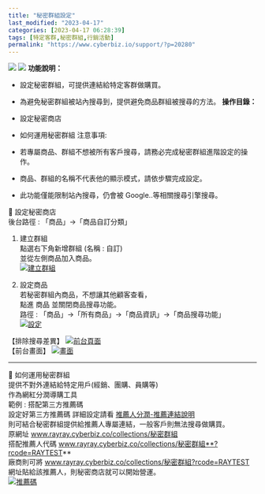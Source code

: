 ```yaml
---
title: "秘密群組設定"
last_modified: "2023-04-17"
categories: [2023-04-17 06:28:39]
tags: [特定客群,秘密群組,行銷活動]
permalink: "https://www.cyberbiz.io/support/?p=20280"
---
```


![](https://www.cyberbiz.io/support/wp-content/uploads/適用站別.png)
[![](https://www.cyberbiz.io/support/wp-content/uploads/台灣站.png)](https://www.cyberbiz.io/support/?page_id=2490)
**功能說明：**  

* 設定秘密群組，可提供連結給特定客群做購買。
* 為避免秘密群組被站內搜尋到，提供避免商品群組被搜尋的方法。
**操作目錄：**

* 設定秘密商店
* 如何運用秘密群組
注意事項:  

* 若專屬商品、群組不想被所有客戶搜尋，請務必完成秘密群組進階設定的操作。
* 商品、群組的名稱不代表他的顯示模式，請依步驟完成設定。
* 此功能僅能限制站內搜尋，仍會被 Google..等相關搜尋引擎搜尋。

📌 設定秘密商店  
後台路徑 : 「商品」→「商品自訂分類」  


1. 建立群組  
點選右下角新增群組 (名稱 : 自訂)  
並從左側商品加入商品。  
[![建立群組](https://www.cyberbiz.io/support/wp-content/uploads/秘密群組設定01.png)](https://www.cyberbiz.io/support/wp-content/uploads/秘密群組設定01.png)



2. 設定商品  
若秘密群組內商品，不想讓其他顧客查看，  
點進 商品 並關閉商品搜尋功能。  
路徑 :  「商品」→「所有商品」→「商品資訊」→「商品搜尋功能」  
[![設定](https://www.cyberbiz.io/support/wp-content/uploads/秘密群組設定02.png)](https://www.cyberbiz.io/support/wp-content/uploads/秘密群組設定02.png)


【排除搜尋差異】 [![前台頁面](https://www.cyberbiz.io/support/wp-content/uploads/秘密群組設定03.png)](https://www.cyberbiz.io/support/wp-content/uploads/秘密群組設定03.png)  
【前台畫面】 [![畫面](https://www.cyberbiz.io/support/wp-content/uploads/秘密群組設定04.png)](https://www.cyberbiz.io/support/wp-content/uploads/秘密群組設定04.png)

* * *


📌 如何運用秘密群組  
提供不對外連結給特定用戶(經銷、團購、員購等)  
作為網紅分潤導購工具  
範例 : 搭配第三方推薦碼  
設定好第三方推薦碼 詳細設定請看 [推薦人分潤-推薦連結說明](https://www.cyberbiz.io/support/?p=1874)  
則可結合秘密群組提供給推薦人專屬連結，一般客戶則無法搜尋做購買。  
原網址 www.rayray.cyberbiz.co/collections/秘密群組  
搭配推薦人代碼 www.rayray.cyberbiz.co/collections/秘密群組**?rcode=RAYTEST**  
廠商則可將 www.rayray.cyberbiz.co/collections/秘密群組?rcode=RAYTEST
網址貼給該推薦人，則秘密商店就可以開始營運。  
[![推薦碼](https://www.cyberbiz.io/support/wp-content/uploads/秘密群組設定05.png)](https://www.cyberbiz.io/support/wp-content/uploads/秘密群組設定05.png)

